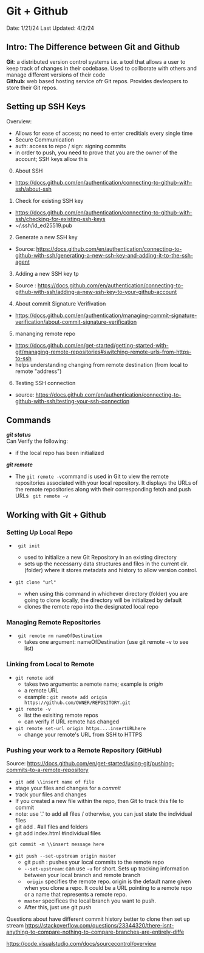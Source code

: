  # Git + Github
Date:  1/21/24 
Last Updated: 4/2/24

## Intro: The Difference between Git and Github
**Git**: a distributed version control systems i.e. a tool that allows a user to keep track of changes in their codebase. Used to collborate with others and manage different versions of their code <br>
**Github**: web based hosting service ofr Git repos. Provides devleopers to store their Git repos. 

## Setting up SSH Keys 
Overview: 
- Allows for ease of access; no need to enter creditials every single time
- Secure Communication
- auth: access to repo / sign: signing commits
- in order to push, you need to prove that you are the owner of the account; SSH keys allow this 
  
0. About SSH
  - https://docs.github.com/en/authentication/connecting-to-github-with-ssh/about-ssh 

1. Check for existing SSH key
- https://docs.github.com/en/authentication/connecting-to-github-with-ssh/checking-for-existing-ssh-keys
- ~/.ssh/id_ed25519.pub 

2. Generate a new SSH key
  - Source: https://docs.github.com/en/authentication/connecting-to-github-with-ssh/generating-a-new-ssh-key-and-adding-it-to-the-ssh-agent

3. Adding a new SSH key tp 
  - Source : https://docs.github.com/en/authentication/connecting-to-github-with-ssh/adding-a-new-ssh-key-to-your-github-account

4. About commit Signature Verifivation
- https://docs.github.com/en/authentication/managing-commit-signature-verification/about-commit-signature-verification

5. mananging remote repo
- https://docs.github.com/en/get-started/getting-started-with-git/managing-remote-repositories#switching-remote-urls-from-https-to-ssh
- helps understanding changing from remote destination (from local to remote "address")
6. Testing SSH connection
  - source: https://docs.github.com/en/authentication/connecting-to-github-with-ssh/testing-your-ssh-connection 

## Commands 
_**git status**_<br> 
Can Verify the following: 
- if the local repo has been initialized

_**git remote**_ <br>
- The ```git remote -v```command is used in Git to view the remote repositories associated with your local repository. It displays the URLs of the remote repositories along with their corresponding fetch and push URLs
``` git remote -v``` 

## Working with Git + Github
### Setting Up Local Repo 
- ``` git init```
   - used to initialize a new Git Repository in an existing directory
   - sets up the necessarry data structures and files in the current dir. (folder) where it stores metadata and history to allow version control.

- ```git clone "url"```
  - when using this command in whichever directory (folder) you are going to clone locally, the directory will be initialized by default
  - clones the remote repo into the designated local repo 

### Managing Remote Repositories 
- ``` git remote rm nameOfDestination```
   - takes one argument: nameOfDestination (use git remote -v to see list) 


### Linking from Local to Remote
- ```git remote add```
  - takes two arguments: a remote name; example is _origin_
  - a remote URL
  - example : ```git remote add origin https://github.com/OWNER/REPOSITORY.git```
- ```git remote -v```
  - list the exisiting remote repos
  - can verify if URL remote has changed 
- ```git remote set-url origin https....insertURLhere```
  - change your remote's URL from SSH to HTTPS
    
### Pushing your work to a Remote Repository (GitHub) 

Source: https://docs.github.com/en/get-started/using-git/pushing-commits-to-a-remote-repository <br>

- ``` git add \\insert name of file ```
 - stage your files and changes for a _commit_
 - track your files and changes
 - If you created a new file within the repo, then Git to track this file to commit
 -	note: use '.'  to add all files / otherwise, you can just state the individual files
   - git add . #all files and folders
   -  git add index.html #individual files

``` git commit -m \\insert message here```

- ```git push --set-upstream origin master```
  - git push : pushes your local commits to the remote repo
  - ```--set-upstream```: can use ```-u``` for short. Sets up tracking information between your local branch and remote branch
  - ``` origin``` specifies the remote repo. origin is the default name given when you clone a repo. It could be a URL pointing to a remote repo or a name that represents a remote repo.
  - ```master``` specifices the local branch you want to push.
  - After this, just use git push 

Questions about have different commit history
better to clone then set up stream 
https://stackoverflow.com/questions/23344320/there-isnt-anything-to-compare-nothing-to-compare-branches-are-entirely-diffe

https://code.visualstudio.com/docs/sourcecontrol/overview

